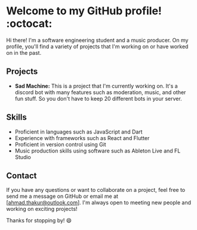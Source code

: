 # Welcome to my GitHub profile! :octocat:

Hi there! I'm a software engineering student and a music producer. On my profile, you'll find a variety of projects that I'm working on or have worked on in the past.

## Projects

-   **Sad Machine:** This is a project that I'm currently working on. It's a discord bot with many features such as moderation, music, and other fun stuff. So you don't have to keep 20 different bots in your server.

## Skills

-   Proficient in languages such as JavaScript and Dart
-   Experience with frameworks such as React and Flutter
-   Proficient in version control using Git
-   Music production skills using software such as Ableton Live and FL Studio

## Contact

If you have any questions or want to collaborate on a project, feel free to send me a message on GitHub or email me at [ahmad.thakur@outlook.com]. I'm always open to meeting new people and working on exciting projects!

Thanks for stopping by! :smile:

